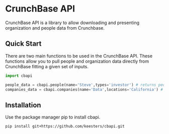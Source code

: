 # CrunchBase API
CrunchBase API is a library to allow downloading and presenting organization and people data from Crunchbase.

## Quick Start
There are two main functions to be used in the CrunchBase API.
These functions allow you to pull people and organization data directly from CrunchBase fitting a given set of inputs.
```python
import cbapi

people_data = cbapi.people(name='Steve',types='investor') # returns people data based on the given inputs
companies_data = cbapi.companies(name='Data',locations='California') # returns company data based on the given inputs
```
## Installation
Use the package manager pip to install cbapi.

```bash
pip install git+https://github.com/keesters/cbapi.git
```

